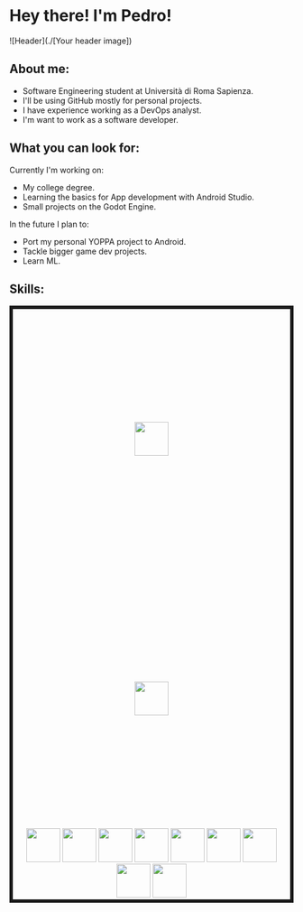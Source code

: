 # Hey there! I'm Pedro!
![Header](./[Your header image])
## About me:
- Software Engineering student at Università di Roma Sapienza.
- I'll be using GitHub mostly for personal projects. 
- I have experience working as a DevOps analyst.
- I'm want to work as a software developer.

## What you can look for:
Currently I'm working on:
- My college degree.
- Learning the basics for App development with Android Studio.
- Small projects on the Godot Engine.

In the future I plan to:
- Port my personal YOPPA project to Android.
- Tackle bigger game dev projects.
- Learn ML.

## Skills:
<div align="center" style="display:inline-block; border:6px solid">
  <img style="margin:200px" src="https://cdn.jsdelivr.net/gh/devicons/devicon/icons/python/python-original.svg" height="60" >
  <img src="https://cdn.jsdelivr.net/gh/devicons/devicon/icons/c/c-original.svg" style="margin:200px" height="60">
  <img src="https://cdn.jsdelivr.net/gh/devicons/devicon/icons/javascript/javascript-original.svg"  height="60">
  <img src="https://cdn.jsdelivr.net/gh/devicons/devicon/icons/blender/blender-original.svg"  height="60">
  <img src="https://cdn.jsdelivr.net/gh/devicons/devicon/icons/godot/godot-plain-wordmark.svg"  height="60">
  <img src="https://cdn.jsdelivr.net/gh/devicons/devicon/icons/docker/docker-plain-wordmark.svg" height="60">
  <img src="https://cdn.jsdelivr.net/gh/devicons/devicon/icons/postgresql/postgresql-plain-wordmark.svg" height="60">
  <img src="https://cdn.jsdelivr.net/gh/devicons/devicon/icons/linux/linux-plain.svg" height="60">
  <img src="https://cdn.jsdelivr.net/gh/devicons/devicon/icons/bash/bash-original.svg" height="60">
  <img src="https://cdn.jsdelivr.net/gh/devicons/devicon/icons/ruby/ruby-plain-wordmark.svg" height="60">
  <img src="https://cdn.jsdelivr.net/gh/devicons/devicon/icons/java/java-original.svg" height="60">
</div>

